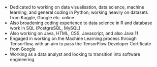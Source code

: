 - Dedicated to working on data visualisation, data science, machine learning, and general coding in Python; working heavily on datasets from Kaggle, Google etc. online
- Also broadening coding experience to data science in R and database work in SQL (PostgreSQL, MySQL) 
- Also working on Java, HTML, CSS, Javascript, and also Java 11
- Engaged in working on the Machine Learning process through Tensorflow, with an aim to pass the TensorFlow Developer Certificate from Google
- Working as a data analyst and looking to transition into software engineering
